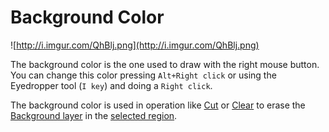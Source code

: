 # Background Color #

![http://i.imgur.com/QhBlj.png](http://i.imgur.com/QhBlj.png)

The background color is the one used to draw with the right mouse button. You can change this color pressing `Alt+Right click` or using the Eyedropper tool (`I key`) and doing a `Right click`.

The background color is used in operation like [Cut](CutCopyPaste.md) or [Clear](Clear.md) to erase the [Background layer](BackgroundLayer.md) in the [selected region](Selection.md).